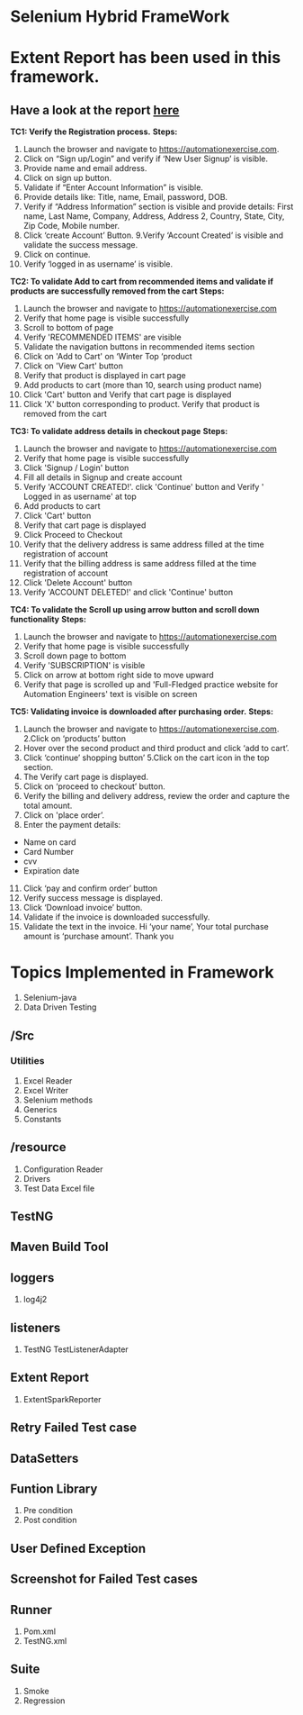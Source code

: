 # Selenium Hybrid FrameWork  
# Extent Report has been used in this framework.
## Have a look at the report [here](https://ragul-e.github.io/Web-Ui-Testing-Using-SeleniumHybrid-Framework/)


**TC1: Verify the Registration process.** 
**Steps:**
1. Launch the browser and navigate to https://automationexercise.com.
2. Click on “Sign up/Login” and verify if ‘New User Signup’ is visible.
3. Provide name and email address.
4. Click on sign up button.
5. Validate if “Enter Account Information” is visible.
6. Provide details like: Title, name, Email, password, DOB.
7.  Verify if “Address Information” section is visible and provide details: First name, Last Name, Company, Address, Address 2, Country, State, City, Zip Code, Mobile number.
8.	Click ‘create Account’ Button.
9.Verify ‘Account Created’ is visible and validate the success message.
10. Click on continue.
11. Verify ‘logged in as username’ is visible.


**TC2: To validate Add to cart from recommended items and validate if products are successfully removed from the cart**
**Steps:**
1.	Launch the browser and navigate to https://automationexercise.com
2.	Verify that home page is visible successfully
3.	Scroll to bottom of page
4.	Verify 'RECOMMENDED ITEMS' are visible
5.	Validate the navigation buttons in recommended items section
6.	Click on 'Add to Cart' on ‘Winter Top ‘product 
7.	Click on 'View Cart' button
8.	Verify that product is displayed in cart page
9.	Add products to cart (more than 10, search using product name)
10.	 Click 'Cart' button and Verify that cart page is displayed
11.	Click 'X' button corresponding to product. Verify that product is removed from the cart

**TC3: To validate address details in checkout page**
**Steps:**
1.	Launch the browser and navigate to https://automationexercise.com
2.	Verify that home page is visible successfully
3.	Click 'Signup / Login' button
4.	Fill all details in Signup and create account
5.	Verify 'ACCOUNT CREATED!'. click 'Continue' button and Verify ' Logged in as username' at top
6.	Add products to cart
7.	Click 'Cart' button
8. Verify that cart page is displayed
9. Click Proceed to Checkout
10. Verify that the delivery address is same address filled at the time registration of account
11. Verify that the billing address is same address filled at the time registration of account
12.	Click 'Delete Account' button
13.	Verify 'ACCOUNT DELETED!' and click 'Continue' button


**TC4: To validate the Scroll up using arrow button and scroll down functionality**
**Steps:**
1.	Launch the browser and navigate to https://automationexercise.com
2.	Verify that home page is visible successfully
3.	Scroll down page to bottom
4.	Verify 'SUBSCRIPTION' is visible
5.	Click on arrow at bottom right side to move upward
6.	Verify that page is scrolled up and 'Full-Fledged practice website for Automation Engineers' text is visible on screen

**TC5: Validating invoice is downloaded after purchasing order.** 
**Steps:**
1.	Launch the browser and navigate to https://automationexercise.com.
2.Click on ‘products’ button
3.	Hover over the second product and third product and click ‘add to cart’.
4.	Click ‘continue’ shopping button’
5.Click on the cart icon in the top section.
6.	The Verify cart page is displayed.
7.	Click on ‘proceed to checkout’ button.
8.	Verify the billing and delivery address, review the order and capture the total amount.
9.	Click on 'place order’.
10.	Enter the payment details:
  *	Name on card
  *	Card Number
  *	cvv
  *	Expiration date
11.	Click ‘pay and confirm order’ button
12.	Verify success message is displayed.
13.	Click ‘Download invoice’ button.
14.	Validate if the invoice is downloaded successfully.
15.	Validate the text in the invoice. Hi ‘your name’, Your total purchase amount is ‘purchase amount’. Thank you

# Topics Implemented in Framework

1. Selenium-java
2. Data Driven Testing

## /Src
### Utilities
1. Excel Reader
2. Excel Writer
3. Selenium methods
4. Generics
5. Constants

## /resource
1. Configuration Reader
2. Drivers
3. Test Data Excel file

## TestNG
## Maven Build Tool
## loggers
1. log4j2

## listeners
1. TestNG TestListenerAdapter

## Extent Report
1. ExtentSparkReporter

## Retry Failed Test case
## DataSetters
## Funtion Library
1. Pre condition
2. Post condition

## User Defined Exception
## Screenshot for Failed Test cases
## Runner
1. Pom.xml
2. TestNG.xml

## Suite
1. Smoke
2. Regression




